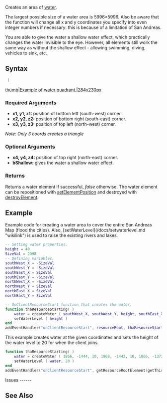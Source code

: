 Creates an area of [water](/docs/water.md "wikilink").

The largest possible size of a water area is 5996×5996. Also be aware that the function will change all x and y coordinates you specify into even integer numbers if necessary: this is because of a limitation of San Andreas.

You are able to give the water a shallow water effect, which practically changes the water invisible to the eye. However, all elements still work the same way as without the shallow effect - allowing swimming, diving, vehicles to sink, etc.

Syntax
------

``` lua
 )
```

[thumb|Example of water quadrant.|284x230px](/docs/image:waterareas.jpg.md "wikilink")

### Required Arguments

-   **x1, y1, z1:** position of bottom left (south-west) corner.
-   **x2, y2, z2:** position of bottom right (south-east) corner.
-   **x3, y3, z3:** position of top left (north-west) corner.

*Note: Only 3 coords creates a triangle*

### Optional Arguments

-   **x4, y4, z4:** position of top right (north-east) corner.
-   **bShallow:** gives the water a shallow water effect.

### Returns

Returns a water element if successful, *false* otherwise. The water element can be repositioned with [setElementPosition](/docs/setelementposition.md "wikilink") and destroyed with [destroyElement](/destroyElement.md "wikilink").

Example
-------

<section name="Client" class="client" show="true">
Example code for creating a water area to cover the entire San Andreas Map (flood the cities). Also, [setWaterLevel](/docs/setwaterlevel.md "wikilink") is used to raise the existing rivers and lakes.

``` lua
-- Setting water properties.
height = 40
SizeVal = 2998
-- Defining variables.
southWest_X = -SizeVal
southWest_Y = -SizeVal
southEast_X = SizeVal
southEast_Y = -SizeVal
northWest_X = -SizeVal
northWest_Y = SizeVal
northEast_X = SizeVal
northEast_Y = SizeVal

-- OnClientResourceStart function that creates the water.
function thaResourceStarting( )
    water = createWater ( southWest_X, southWest_Y, height, southEast_X, southEast_Y, height, northWest_X, northWest_Y, height, northEast_X, northEast_Y, height )
    setWaterLevel ( height )
end
addEventHandler("onClientResourceStart", resourceRoot, thaResourceStarting)
```

</section>
<section name="Client" class="client" show="true">
This example creates water at the given coordinates and sets the height of the water level to 20 for when the client joins.

``` lua
function thaResourceStarting( )
    water = createWater ( 1866, -1444, 10, 1968, -1442, 10, 1866, -1372, 10, 1968, -1370, 10 )
    setWaterLevel ( water, 20 )
end
addEventHandler("onClientResourceStart", getResourceRootElement(getThisResource()), thaResourceStarting)
```

</section>
Issues
------

See Also
--------
